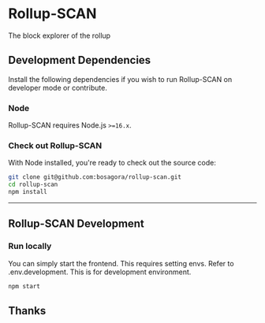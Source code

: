 # Rollup-SCAN
The block explorer of the rollup



## Development Dependencies

Install the following dependencies if you wish to run Rollup-SCAN on developer mode or contribute.

### Node

Rollup-SCAN requires Node.js `>=16.x`. 


### Check out Rollup-SCAN

With Node installed, you're ready to check out the source code:


```bash
git clone git@github.com:bosagora/rollup-scan.git
cd rollup-scan
npm install
```

---


## Rollup-SCAN Development

### Run locally

You can simply start the frontend. This requires setting envs. Refer to .env.development.
This is for development environment.
```bash
npm start
```


## Thanks
